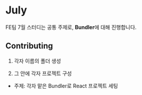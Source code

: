 # July

FE팀 7월 스터디는 공통 주제로, **Bundler**에 대해 진행합니다.

## Contributing

1. 각자 이름의 폴더 생성

2. 그 안에 각자 프로젝트 구성

- 주제: 각자 맡은 Bundler로 React 프로젝트 세팅
